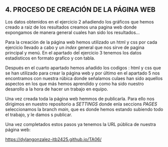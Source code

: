 ## 4. PROCESO DE CREACIÓN DE LA PÁGINA WEB

Los datos obtenidos en el ejercicio 2 añadiendo los gráficos que hemos creado a raiz de los resultados creamos una pagina web donde expongamos de manera general cuales han sido los resultados...

Para la creación de la página web hemos utilizado un html y css por cada ejercicio llevado a cabo y un *index* general que nos sirve de pagina principal y menú.
En el apartado del ejercicio 3 tenemos los datos estadisticos en formato grafico y con tabla.

Después en el cuarto apartado hemos añadido los codigos : html y css que se han utilizado para crear la página web y por último en el apartado 5 nos encontramos con nuestra rúbica donde señalamos culaes han sido aquellos aspectos en los que más hemos aprendido y como ha sido nuestro desarollo a la hora de hacer un trabajo en equipo.




Una vez creada toda la página web hemmos de publicarla. Para ello nos dirigimos en nuestro repositorio a *SETTINGS* donde enla seccions *PAGES* seleccionamos la branch *main*, que es donde hemos estando subiendo todo el trabajo, y le damos s publicar. 


Una vez completados estos pasos ya tenemos la URL pública de nuestra página web:

https://dylangonzalez-itb2425.github.io/TA06/

